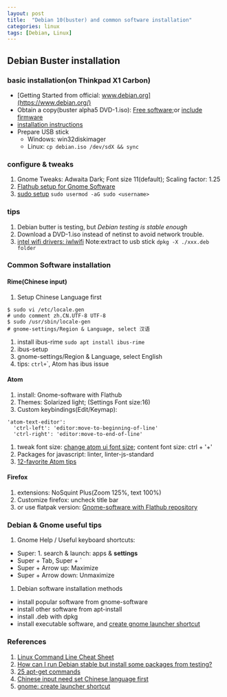 ```yaml
---
layout: post
title:  "Debian 10(buster) and common software installation"
categories: linux
tags: [Debian, Linux]
---
```

## Debian Buster installation
### basic installation(on Thinkpad X1 Carbon)
- [Getting Started from official: www.debian.org](https://www.debian.org/)
- Obtain a copy(buster alpha5 DVD-1.iso): [Free software](https://cdimage.debian.org/cdimage/buster_di_alpha2/amd64/iso-dvd/);or [ include firmware](https://cdimage.debian.org/cdimage/unofficial/non-free/cd-including-firmware/buster_di_alpha5+nonfree/amd64/iso-dvd/)
- [installation instructions](https://www.debian.org/releases/stable/amd64/)
- Prepare USB stick
   - Windows: win32diskimager
   - Linux: `cp debian.iso /dev/sdX && sync`

### configure & tweaks
1. Gnome Tweaks: Adwaita Dark; Font size 11(default); Scaling factor: 1.25
1. [Flathub setup for Gnome Software](https://flatpak.org/setup/Debian/)
1. [sudo setup](https://linuxhandbook.com/create-sudo-user/) `sudo usermod -aG sudo <username>`

### tips
1. Debian butter is testing, but *Debian testing is stable enough*
1. Download a DVD-1.iso instead of netinst to avoid network trouble.
1. [intel wifi drivers: iwlwifi](https://packages.debian.org/jessie/firmware-iwlwifi) Note:extract to usb stick `dpkg -X ./xxx.deb folder`

### Common Software installation
#### Rime(Chinese input)
 1. Setup Chinese Language first
```
$ sudo vi /etc/locale.gen
# undo comment zh.CN.UTF-8 UTF-8
$ sudo /usr/sbin/locale-gen
# gnome-settings/Region & Language, select 汉语
```
 1. install ibus-rime `sudo apt install ibus-rime`
 1. ibus-setup
 1. gnome-settings/Region & Language, select English
 1. tips: `ctrl+`\`, Atom has ibus issue

#### Atom
1. install: Gnome-software with Flathub
1. Themes: Solarized light; (Settings Font size:16)
1. Custom keybindings(Edit/Keymap):
```
'atom-text-editor':
  'ctrl-left': 'editor:move-to-beginning-of-line'
  'ctrl-right': 'editor:move-to-end-of-line'
```
1. tweak font size: [change atom ui font size](https://discuss.atom.io/t/how-to-set-the-font-for-the-settings-ui-and-the-command-browser/13498); content font size: ctrl + '+'
1. Packages for javascript: linter, linter-js-standard
1. [12-favorite Atom tips](https://www.sitepoint.com/12-favorite-atom-tips-and-shortcuts-to-improve-your-workflow/)

#### Firefox
1. extensions: NoSquint Plus(Zoom 125%, text 100%)
1. Customize firefox: uncheck title bar
1. or use flatpak version: [Gnome-software with Flathub repository](https://firefox-flatpak.mojefedora.cz/)

### Debian & Gnome useful tips
1. Gnome Help / Useful keyboard shortcuts:
  - Super: 1. search & launch: apps & **settings**
  - Super + Tab, Super + `
  - Super + Arrow up: Maximize
  - Super + Arrow down: Unmaximize
1. Debian software installation methods
  - install popular software from gnome-software
   - install other software from apt-install
   - install .deb with dpkg
   - install executable software, and [create gnome launcher shortcut](https://unix.stackexchange.com/questions/211005/create-launcher-shortcut)

### References
1. [Linux Command Line Cheat Sheet](https://www.cheatography.com/davechild/cheat-sheets/linux-command-line/)
1. [How can I run Debian stable but install some packages from testing?](http://serverfault.com/questions/22414/how-can-i-run-debian-stable-but-install-some-packages-from-testing)
1. [25 apt-get commands](https://www.tecmint.com/useful-basic-commands-of-apt-get-and-apt-cache-for-package-management/)
1. [Chinese input need set Chinese language first](https://www.linuxdashen.com/debian-8%e5%a6%82%e4%bd%95%e5%b0%86%e8%af%ad%e8%a8%80%e4%bb%8e%e8%8b%b1%e6%96%87%e6%9b%b4%e6%94%b9%e4%b8%ba%e4%b8%ad%e6%96%87)
1. [gnome: create launcher shortcut ](https://unix.stackexchange.com/questions/211005/create-launcher-shortcut)
